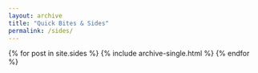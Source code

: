 ```yaml
---
layout: archive
title: "Quick Bites & Sides"
permalink: /sides/
---
```

{% for post in site.sides %}
  {% include archive-single.html %}
{% endfor %}
